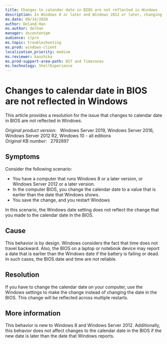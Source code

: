 ```yaml
---
title: Changes to calendar date in BIOS are not reflected in Windows
description: In Windows 8 or later and Windows 2012 or later, changing the date in the BIOS to a date earlier than the date shown in Windows does not change the date shown in Windows.
ms.date: 09/14/2020
author: Deland-Han
ms.author: delhan 
manager: dscontentpm
audience: itpro
ms.topic: troubleshooting
ms.prod: windows-client
localization_priority: medium
ms.reviewer: kaushika
ms.prod-support-area-path: DST and Timezones
ms.technology: ShellExperience
---
```

# Changes to calendar date in BIOS are not reflected in Windows

This article provides a resolution for the issue that changes to calendar date in BIOS are not reflected in Windows.

_Original product version:_ &nbsp; Windows Server 2019, Windows Server 2016, Windows Server 2012 R2, Windows 10 - all editions  
_Original KB number:_ &nbsp; 2792897

## Symptoms

Consider the following scenario:

- You have a computer that runs Windows 8 or a later version, or Windows Server 2012 or a later version.
- In the computer BIOS, you change the calendar date to a value that is earlier than the date that Windows shows.
- You save the change, and you restart Windows

In this scenario, the Windows date setting does not reflect the change that you made to the calendar date in the BIOS.

## Cause

This behavior is by design. Windows considers the fact that time does not travel backward. Also, the BIOS on a laptop or notebook device may report a date that is earlier than the Windows date if the battery is failing or dead. In such cases, the BIOS date and time are not reliable.

## Resolution

If you have to change the calendar date on your computer, use the Windows settings to make the change instead of changing the date in the BIOS. This change will be reflected across multiple restarts.

## More information

This behavior is new to Windows 8 and Windows Server 2012. Additionally, this behavior does not affect changes to the calendar date in the BIOS if the new date is later than the date that Windows reports.

